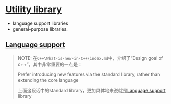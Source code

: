 # [Utility library](https://en.cppreference.com/w/cpp/utility)

- language support libraries
- general-purpose libraries.



## [Language support](https://en.cppreference.com/w/cpp/utility#Language_support) 

> NOTE: 在`C++\What-is-new-in-C++\index.md`中，介绍了“Design goal of c++”，其中非常重要的一点是：
>
> Prefer introducing new features via the standard library, rather than extending the core language
>
> 上面这段话中的standard library，更加具体地来说就是[Language support](https://en.cppreference.com/w/cpp/utility#Language_support) library
